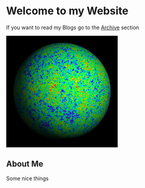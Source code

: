 # Welcome to my Website
If you want to read my Blogs go to the [Archive](/tabs/archive.html) section

<img src="static/images/CMB.webp" alt="CMB Globe" width="300" height="auto">


## About Me
Some nice things
